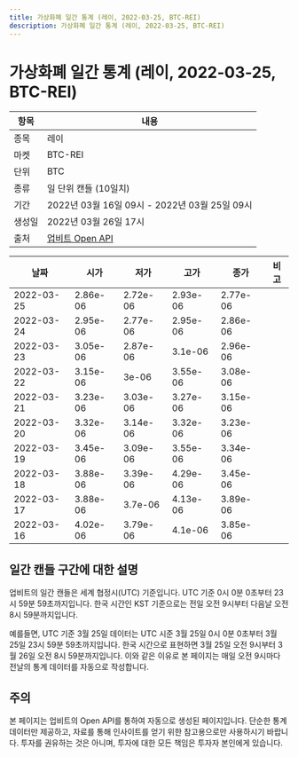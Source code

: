 ```yaml
---
title: 가상화폐 일간 통계 (레이, 2022-03-25, BTC-REI)
description: 가상화폐 일간 통계 (레이, 2022-03-25, BTC-REI)
---
```



가상화폐 일간 통계 (레이, 2022-03-25, BTC-REI)
===

|항목|내용|
|--|--|
|종목|레이|
|마켓|BTC-REI|
|단위|BTC|
|종류|일 단위 캔들 (10일치)|
|기간|2022년 03월 16일 09시 - 2022년 03월 25일 09시|
|생성일|2022년 03월 26일 17시|
|출처|[업비트 Open API](https://docs.upbit.com)|


|날짜|시가|저가|고가|종가|비고|
|--|--|--|--|--|--|
|2022-03-25|2.86e-06|2.72e-06|2.93e-06|2.77e-06|    |
|2022-03-24|2.95e-06|2.77e-06|2.95e-06|2.86e-06|    |
|2022-03-23|3.05e-06|2.87e-06|3.1e-06|2.96e-06|    |
|2022-03-22|3.15e-06|3e-06|3.55e-06|3.08e-06|    |
|2022-03-21|3.23e-06|3.03e-06|3.27e-06|3.15e-06|    |
|2022-03-20|3.32e-06|3.14e-06|3.32e-06|3.23e-06|    |
|2022-03-19|3.45e-06|3.09e-06|3.55e-06|3.34e-06|    |
|2022-03-18|3.88e-06|3.39e-06|4.29e-06|3.45e-06|    |
|2022-03-17|3.88e-06|3.7e-06|4.13e-06|3.89e-06|    |
|2022-03-16|4.02e-06|3.79e-06|4.1e-06|3.85e-06|    |


일간 캔들 구간에 대한 설명
---


업비트의 일간 캔들은 세계 협정시(UTC) 기준입니다. 
UTC 기준 0시 0분 0초부터 23시 59분 59초까지입니다. 
한국 시간인 KST 기준으로는 전일 오전 9시부터 다음날 오전 8시 59분까지입니다. 


예를들면, UTC 기준 3월 25일 데이터는 UTC 시준 3월 25일 0시 0분 0초부터 3월 25일 23시 59분 59초까지입니다. 
한국 시간으로 표현하면 3월 25일 오전 9시부터 3월 26일 오전 8시 59분까지입니다. 
이와 같은 이유로 본 페이지는 매일 오전 9시마다 전날의 통계 데이터를 자동으로 작성합니다. 


주의
---


본 페이지는 업비트의 Open API를 통하여 자동으로 생성된 페이지입니다. 
단순한 통계 데이터만 제공하고, 자료를 통해 인사이트를 얻기 위한 참고용으로만 사용하시기 바랍니다. 
투자를 권유하는 것은 아니며, 투자에 대한 모든 책임은 투자자 본인에게 있습니다. 
